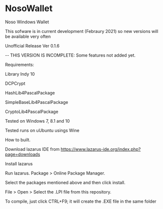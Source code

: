 # NosoWallet
Noso Windows Wallet

This sofware is in current development (Febraury 2021) so new versions will be available very often

Unofficial Release Ver 0.1.6

-- THIS VERSION IS INCOMPLETE: Some features not added yet.

Requirements:

Library Indy 10

DCPCrypt

HashLib4PascalPackage

SimpleBaseLib4PascalPackage

CryptoLib4PascalPackage

Tested on Windows 7, 8.1 and 10

Tested runs on uUbuntu usings Wine

How to built.

Download lazarus IDE from https://www.lazarus-ide.org/index.php?page=downloads

Install lazarus

Run lazarus. Package > Online Package Manager.

Select the packages mentioned above and then click install.

File > Open > Select the .LPI file from this repository.

To compile, just click CTRL+F9; it will create the .EXE file in the same folder


